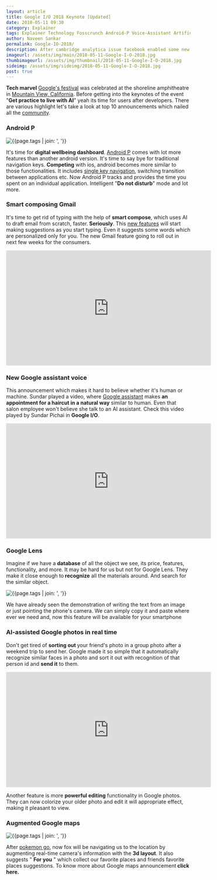 ```yaml
---
layout: article
title: Google I/O 2018 Keynote [Updated]
date: 2018-05-11 09:30 
category: Explainer
tags: Explainer Technology Fosscrunch Android-P Voice-Assistant Artificial-Intelligence Google photos Augmented reality maps Single navigation Google lens Google I/O  2018 Developer Conference AI Assistant
author: Naveen Sankar
permalink: Google-IO-2018/
description: After cambridge analytica issue facebook enabled some new features along with clear cache option, announcement of Oculus Go and announcemnt of many more functionality. Get into the artile to know more at F8 2018 announcements.
imageurl: /assets/img/main/2018-05-11-Google-I-O-2018.jpg
thumbimageurl: /assets/img/thumbnail/2018-05-11-Google-I-O-2018.jpg
sideimg: /assets/img/sideimg/2018-05-11-Google-I-O-2018.jpg
post: true
---
```

<p><strong>Tech marvel</strong> <a href="https://events.google.com/io/" target="_blank">Google's festival</a> was celebrated at the shoreline amphitheatre in <a href="https://en.wikipedia.org/wiki/Mountain_View,_California" target="_blank">Mountain View, California</a>. Before getting into the keynotes of the event "<strong>Get practice to live with AI</strong>" yeah its time for users after developers. There are various highlight let's take a look at top 10 announcements which nailed all the <a href="https://developers.google.com/" target="_blank">community</a>.</p>
<h3>Android P</h3>
<div class="article-main-img artimg2">
		<img src="{{ site.baseurl }}/assets/img/main/2018-05-11-Google-I-O-2018-01.jpg" alt="{{page.tags | join: ', '}}">
</div>
<p>It's time for <strong>digital wellbeing dashboard</strong>. <a href="https://developer.android.com/preview/devices/" target="_blank">Android P</a> comes with lot more features than another android version. It's time to say bye for traditional navigation keys. <strong>Competing</strong> with ios, android becomes more similar to those functionalities. It includes <a href="https://www.xda-developers.com/android-p-navigation-gestures-improve-next-developer-preview/" target="_blank">single key navigation</a>, switching transition between applications etc. Now Android P tracks and provides the time you spent on an individual application. Intelligent "<strong>Do not disturb</strong>" mode and lot more.</p>
<h3>Smart composing Gmail</h3>
<p>It's time to get rid of typing with the help of <strong>smart compose</strong>, which uses AI to draft email from scratch, faster.<strong> Seriously</strong>. This <a href="https://www.theverge.com/2018/5/10/17340224/google-gmail-how-to-use-smart-compose-io-2018" target="_blank">new features</a> will start making suggestions as you start typing. Even it suggests some words which are personalized only for you. The new Gmail feature going to roll out in next few weeks for the consumers.</p>
<iframe width="560" height="315" src="https://www.youtube.com/embed/e2vrHmpSXiU?rel=0" frameborder="0" allow="autoplay; encrypted-media" allowfullscreen></iframe>
<h3>New Google assistant voice</h3>
<p>This announcement which makes it hard to believe whether it's human or machine. Sundar played a video, where <a href="https://www.cnet.com/news/google-assistant-gets-six-new-voices-including-john-legend/" target="_blank">Google assistant</a> makes <strong>an appointment for a haircut in a natural way</strong> similar to human. Even that salon employee won't believe she talk to an AI assistant. Check this video played by Sundar Pichai in <strong>Google I/O</strong>.</p>
<iframe width="560" height="315" src="https://www.youtube.com/embed/JvbHu_bVa_g?rel=0" frameborder="0" allow="autoplay; encrypted-media" allowfullscreen></iframe>
<h3>Google Lens</h3>
<p>Imagine if we have a <strong>database</strong> of all the object we see, its price, features, functionality, and more. It may be hard for us but not for Google Lens. They make it close enough to<strong> recognize</strong> all the materials around. And search for the similar object.</p>
<div class="article-main-img artimg2">
		<img src="{{ site.baseurl }}/assets/img/main/2018-05-11-Google-I-O-2018-02.jpg" alt="{{page.tags | join: ', '}}">
</div>
<p>We have already seen the demonstration of writing the text from an image or just pointing the phone's camera. We can simply copy it and paste where ever we need and, now this feature will be available for your smartphone</p>
<h3>AI-assisted Google photos in real time</h3>
<p>Don't get tired of <strong>sorting out </strong>your friend's photo in a group photo after a weekend trip to send her. Google made it so simple that it automatically recognize similar faces in a photo and sort it out with recognition of that person id and <strong>send it</strong> to them.</p>
<iframe width="560" height="315" src="https://www.youtube.com/embed/CNLVZjBE08g?rel=0" frameborder="0" allow="autoplay; encrypted-media" allowfullscreen></iframe>
<p>Another feature is more <strong>powerful editing</strong> functionality in Google photos. They can now colorize your older photo and edit it will appropriate effect, making it pleasant to view.</p>
<h3>Augmented Google maps</h3>
<div class="article-main-img artimg2">
		<img src="{{ site.baseurl }}/assets/img/main/2018-05-11-Google-I-O-2018-03.jpg" alt="{{page.tags | join: ', '}}">
</div>
<p>After <a href="https://www.pokemongo.com/" target="_blank">pokemon go</a>, now fox will be navigating us to the location by augmenting real-time camera's information with the <strong>3d layout</strong>. It also suggests " <strong>For you</strong> " which collect our favorite places and friends favorite places suggestions. To know more about Google maps announcement<strong> click here.</strong></p>
<p><br /><br /><br /></p>
